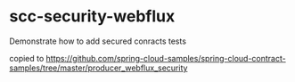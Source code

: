# scc-security-webflux
Demonstrate how to add secured conracts tests

copied to https://github.com/spring-cloud-samples/spring-cloud-contract-samples/tree/master/producer_webflux_security

